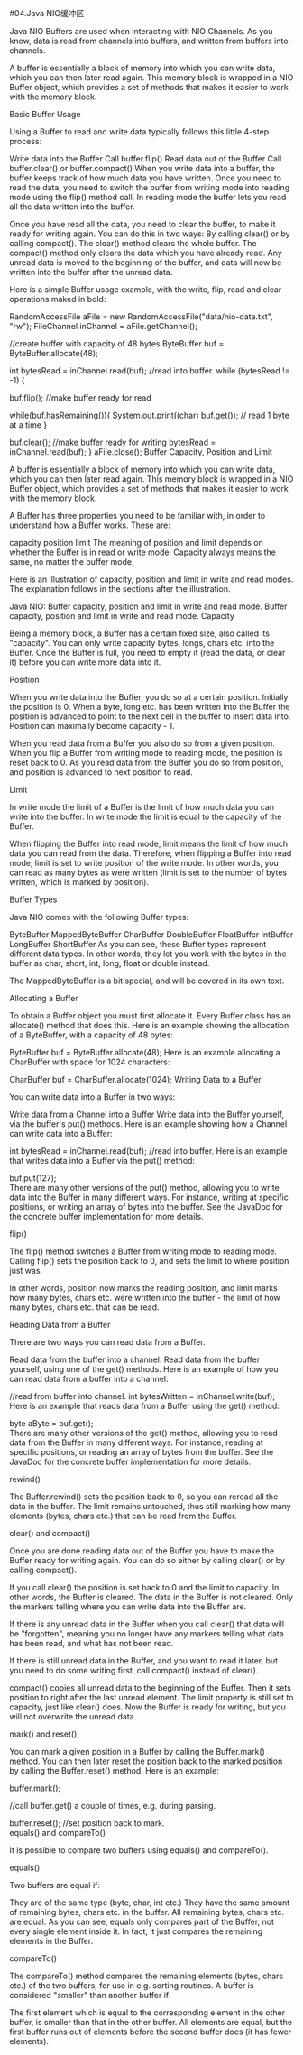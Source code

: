 #04.Java NIO缓冲区

Java NIO Buffers are used when interacting with NIO Channels. As you know, data is read from channels into buffers, and written from buffers into channels.

A buffer is essentially a block of memory into which you can write data, which you can then later read again. This memory block is wrapped in a NIO Buffer object, which provides a set of methods that makes it easier to work with the memory block.

Basic Buffer Usage

Using a Buffer to read and write data typically follows this little 4-step process:

Write data into the Buffer
Call buffer.flip()
Read data out of the Buffer
Call buffer.clear() or buffer.compact()
When you write data into a buffer, the buffer keeps track of how much data you have written. Once you need to read the data, you need to switch the buffer from writing mode into reading mode using the flip() method call. In reading mode the buffer lets you read all the data written into the buffer.

Once you have read all the data, you need to clear the buffer, to make it ready for writing again. You can do this in two ways: By calling clear() or by calling compact(). The clear() method clears the whole buffer. The compact() method only clears the data which you have already read. Any unread data is moved to the beginning of the buffer, and data will now be written into the buffer after the unread data.

Here is a simple Buffer usage example, with the write, flip, read and clear operations maked in bold:

RandomAccessFile aFile = new RandomAccessFile("data/nio-data.txt", "rw");
FileChannel inChannel = aFile.getChannel();

//create buffer with capacity of 48 bytes
ByteBuffer buf = ByteBuffer.allocate(48);

int bytesRead = inChannel.read(buf); //read into buffer.
while (bytesRead != -1) {

  buf.flip();  //make buffer ready for read

  while(buf.hasRemaining()){
      System.out.print((char) buf.get()); // read 1 byte at a time
  }

  buf.clear(); //make buffer ready for writing
  bytesRead = inChannel.read(buf);
}
aFile.close();
Buffer Capacity, Position and Limit

A buffer is essentially a block of memory into which you can write data, which you can then later read again. This memory block is wrapped in a NIO Buffer object, which provides a set of methods that makes it easier to work with the memory block.

A Buffer has three properties you need to be familiar with, in order to understand how a Buffer works. These are:

capacity
position
limit
The meaning of position and limit depends on whether the Buffer is in read or write mode. Capacity always means the same, no matter the buffer mode.

Here is an illustration of capacity, position and limit in write and read modes. The explanation follows in the sections after the illustration.

Java NIO: Buffer capacity, position and limit in write and read mode.
Buffer capacity, position and limit in write and read mode.
Capacity

Being a memory block, a Buffer has a certain fixed size, also called its "capacity". You can only write capacity bytes, longs, chars etc. into the Buffer. Once the Buffer is full, you need to empty it (read the data, or clear it) before you can write more data into it.

Position

When you write data into the Buffer, you do so at a certain position. Initially the position is 0. When a byte, long etc. has been written into the Buffer the position is advanced to point to the next cell in the buffer to insert data into. Position can maximally become capacity - 1.

When you read data from a Buffer you also do so from a given position. When you flip a Buffer from writing mode to reading mode, the position is reset back to 0. As you read data from the Buffer you do so from position, and position is advanced to next position to read.

Limit

In write mode the limit of a Buffer is the limit of how much data you can write into the buffer. In write mode the limit is equal to the capacity of the Buffer.

When flipping the Buffer into read mode, limit means the limit of how much data you can read from the data. Therefore, when flipping a Buffer into read mode, limit is set to write position of the write mode. In other words, you can read as many bytes as were written (limit is set to the number of bytes written, which is marked by position).

Buffer Types

Java NIO comes with the following Buffer types:

ByteBuffer
MappedByteBuffer
CharBuffer
DoubleBuffer
FloatBuffer
IntBuffer
LongBuffer
ShortBuffer
As you can see, these Buffer types represent different data types. In other words, they let you work with the bytes in the buffer as char, short, int, long, float or double instead.

The MappedByteBuffer is a bit special, and will be covered in its own text.

Allocating a Buffer

To obtain a Buffer object you must first allocate it. Every Buffer class has an allocate() method that does this. Here is an example showing the allocation of a ByteBuffer, with a capacity of 48 bytes:

ByteBuffer buf = ByteBuffer.allocate(48);
Here is an example allocating a CharBuffer with space for 1024 characters:

CharBuffer buf = CharBuffer.allocate(1024);
Writing Data to a Buffer

You can write data into a Buffer in two ways:

Write data from a Channel into a Buffer
Write data into the Buffer yourself, via the buffer's put() methods.
Here is an example showing how a Channel can write data into a Buffer:

int bytesRead = inChannel.read(buf); //read into buffer.
Here is an example that writes data into a Buffer via the put() method:

buf.put(127);    
There are many other versions of the put() method, allowing you to write data into the Buffer in many different ways. For instance, writing at specific positions, or writing an array of bytes into the buffer. See the JavaDoc for the concrete buffer implementation for more details.

flip()

The flip() method switches a Buffer from writing mode to reading mode. Calling flip() sets the position back to 0, and sets the limit to where position just was.

In other words, position now marks the reading position, and limit marks how many bytes, chars etc. were written into the buffer - the limit of how many bytes, chars etc. that can be read.

Reading Data from a Buffer

There are two ways you can read data from a Buffer.

Read data from the buffer into a channel.
Read data from the buffer yourself, using one of the get() methods.
Here is an example of how you can read data from a buffer into a channel:

//read from buffer into channel.
int bytesWritten = inChannel.write(buf);
Here is an example that reads data from a Buffer using the get() method:

byte aByte = buf.get();    
There are many other versions of the get() method, allowing you to read data from the Buffer in many different ways. For instance, reading at specific positions, or reading an array of bytes from the buffer. See the JavaDoc for the concrete buffer implementation for more details.

rewind()

The Buffer.rewind() sets the position back to 0, so you can reread all the data in the buffer. The limit remains untouched, thus still marking how many elements (bytes, chars etc.) that can be read from the Buffer.

clear() and compact()

Once you are done reading data out of the Buffer you have to make the Buffer ready for writing again. You can do so either by calling clear() or by calling compact().

If you call clear() the position is set back to 0 and the limit to capacity. In other words, the Buffer is cleared. The data in the Buffer is not cleared. Only the markers telling where you can write data into the Buffer are.

If there is any unread data in the Buffer when you call clear() that data will be "forgotten", meaning you no longer have any markers telling what data has been read, and what has not been read.

If there is still unread data in the Buffer, and you want to read it later, but you need to do some writing first, call compact() instead of clear().

compact() copies all unread data to the beginning of the Buffer. Then it sets position to right after the last unread element. The limit property is still set to capacity, just like clear() does. Now the Buffer is ready for writing, but you will not overwrite the unread data.

mark() and reset()

You can mark a given position in a Buffer by calling the Buffer.mark() method. You can then later reset the position back to the marked position by calling the Buffer.reset() method. Here is an example:

buffer.mark();

//call buffer.get() a couple of times, e.g. during parsing.

buffer.reset();  //set position back to mark.    
equals() and compareTo()

It is possible to compare two buffers using equals() and compareTo().

equals()

Two buffers are equal if:

They are of the same type (byte, char, int etc.)
They have the same amount of remaining bytes, chars etc. in the buffer.
All remaining bytes, chars etc. are equal.
As you can see, equals only compares part of the Buffer, not every single element inside it. In fact, it just compares the remaining elements in the Buffer.

compareTo()

The compareTo() method compares the remaining elements (bytes, chars etc.) of the two buffers, for use in e.g. sorting routines. A buffer is considered "smaller" than another buffer if:

The first element which is equal to the corresponding element in the other buffer, is smaller than that in the other buffer.
All elements are equal, but the first buffer runs out of elements before the second buffer does (it has fewer elements).